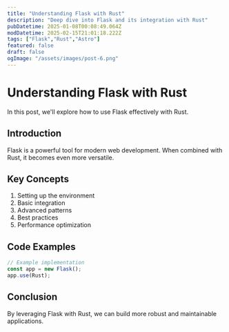 ```yaml
---
title: "Understanding Flask with Rust"
description: "Deep dive into Flask and its integration with Rust"
pubDatetime: 2025-01-08T00:08:49.064Z
modDatetime: 2025-02-15T21:01:18.222Z
tags: ["Flask","Rust","Astro"]
featured: false
draft: false
ogImage: "/assets/images/post-6.png"
---
```


# Understanding Flask with Rust

In this post, we'll explore how to use Flask effectively with Rust.

## Introduction

Flask is a powerful tool for modern web development. When combined with Rust,
it becomes even more versatile.

## Key Concepts

1. Setting up the environment
2. Basic integration
3. Advanced patterns
4. Best practices
5. Performance optimization

## Code Examples

```javascript
// Example implementation
const app = new Flask();
app.use(Rust);
```

## Conclusion

By leveraging Flask with Rust, we can build more robust and maintainable applications.
